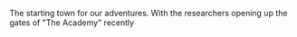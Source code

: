 The starting town for our adventures. With the researchers opening up the gates of "The Academy" recently 